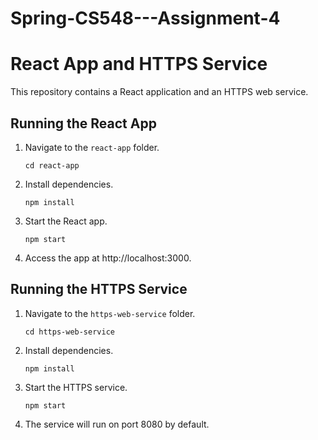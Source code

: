 # Spring-CS548---Assignment-4

# React App and HTTPS Service

This repository contains a React application and an HTTPS web service.

## Running the React App

1. Navigate to the `react-app` folder.
    ```
    cd react-app
    ```

2. Install dependencies.
    ```
    npm install
    ```

3. Start the React app.
    ```
    npm start
    ```

4. Access the app at http://localhost:3000.

## Running the HTTPS Service

1. Navigate to the `https-web-service` folder.
    ```
    cd https-web-service
    ```

2. Install dependencies.
    ```
    npm install
    ```

3. Start the HTTPS service.
    ```
    npm start
    ```

4. The service will run on port 8080 by default.
